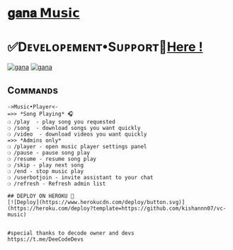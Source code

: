 
# [𝐠𝐚𝐧𝐚 𝗠𝘂𝘀𝗶𝗰](https://t.me/gana_music_Bot) 

#  ✅Dᴇᴠᴇʟᴏᴩᴇᴍᴇɴᴛ•Sᴜᴩᴩᴏʀᴛ👥[Here !](https://t.me/gana_Support)

[![gana](https://img.shields.io/badge/gana%20-Support%20-blue)](https://t.me/gana_Support)
[![gana](https://img.shields.io/badge/gana%20-Updates%20-blue)](https://t.me/gana_updates)


## Cᴏᴍᴍᴀɴᴅs
```
->Music•Player<-
=>> *Song Playing* 🎧 
❍ /play  - play song you requested
❍ /song  - download songs you want quickly
❍ /video  - download videos you want quickly
=>> *Admins only*
❍ /player - open music player settings panel
❍ /pause - pause song play
❍ /resume - resume song play
❍ /skip - play next song
❍ /end - stop music play
❍ /userbotjoin - invite assistant to your chat
❍ /refresh - Refresh admin list

## DEPLOY ON HEROKU 🚀
[![Deploy](https://www.herokucdn.com/deploy/button.svg)](https://heroku.com/deploy?template=https://github.com/kishannn07/vc-music)


#special thanks to decode owner and devs 
https://t.me/DeeCodeDevs
